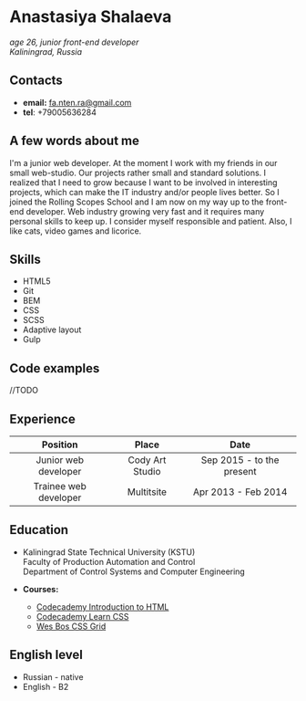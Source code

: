   # Anastasiya Shalaeva #
  
  *age 26, junior front-end developer*  
  *Kaliningrad, Russia*  
  
  
  ## Contacts 
  
  * **email:** [fa.nten.ra@gmail.com](mailto:fa.nten.ra@gmail.com)
  * **tel**: +79005636284  
  
  ## A few words about me 
  
  I'm a junior web developer. At the moment I work with my friends in our small web-studio. Our projects rather small and standard solutions. I realized that I need to grow because I want to be involved in interesting projects, which can make the IT industry and/or people lives better. So I joined the Rolling Scopes School and I am now on my way up to the front-end developer. Web industry growing very fast and it requires many personal skills to keep up. I consider myself responsible and patient. Also, I like cats, video games and licorice. 
  
  
  ## Skills 
  
  * HTML5
  * Git
  * BEM
  * CSS
  * SCSS
  * Adaptive layout
  * Gulp
  
  ## Code examples 
  
  //TODO
  
  ## Experience
  
  | Position        | Place         | Date  |
  | :-------------: |:-------------:|:-----:|
  | Junior web developer      | Cody Art Studio | Sep 2015 - to the present |
  | Trainee web developer     | Multitsite      |   Apr 2013 - Feb 2014     |
  
  
  ## Education 
  
  * Kaliningrad State Technical University (KSTU)  
    Faculty of Production Automation and Control  
    Department of Control Systems and Computer Engineering
    
  * **Courses:**  
      * [Codecademy Introduction to HTML](https://www.codecademy.com/learn/learn-html)
      * [Codecademy Learn CSS](https://www.codecademy.com/learn/learn-css)
      * [Wes Bos CSS Grid](https://cssgrid.io/)
  
  
  ## English level
  
  * Russian - native
  * English - B2 
  
